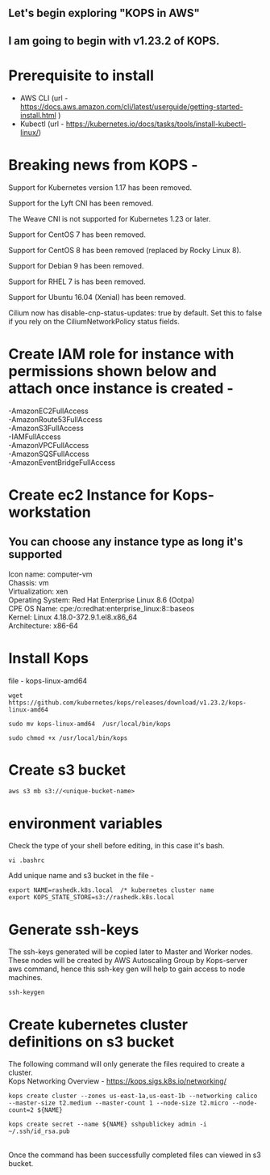 ## Let's begin exploring "KOPS in AWS"


## I am going to begin with v1.23.2 of KOPS.

# Prerequisite to install
 - AWS CLI (url -https://docs.aws.amazon.com/cli/latest/userguide/getting-started-install.html )
 - Kubectl (url - https://kubernetes.io/docs/tasks/tools/install-kubectl-linux/)

# Breaking news from KOPS - 
Support for Kubernetes version 1.17 has been removed.

Support for the Lyft CNI has been removed.

The Weave CNI is not supported for Kubernetes 1.23 or later.

Support for CentOS 7 has been removed.

Support for CentOS 8 has been removed (replaced by Rocky Linux 8).

Support for Debian 9 has been removed.

Support for RHEL 7 is has been removed.

Support for Ubuntu 16.04 (Xenial) has been removed.

Cilium now has disable-cnp-status-updates: true by default. Set this to false if you rely on the CiliumNetworkPolicy status fields.


# Create IAM role for instance with permissions shown below and attach once instance is created -
  -AmazonEC2FullAccess
  <br />
  -AmazonRoute53FullAccess
  <br />
  -AmazonS3FullAccess
  <br />
  -IAMFullAccess
  <br />
  -AmazonVPCFullAccess
  <br />
  -AmazonSQSFullAccess
  <br />
  -AmazonEventBridgeFullAccess


# Create ec2 Instance for Kops-workstation 
## You can choose any instance type as long it's supported
  Icon name: computer-vm 
  <br />
           Chassis: vm 
           <br />
    Virtualization: xen
    <br /> 
  Operating System: Red Hat Enterprise Linux 8.6 (Ootpa) 
  <br />
       CPE OS Name: cpe:/o:redhat:enterprise_linux:8::baseos
       <br /> 
            Kernel: Linux 4.18.0-372.9.1.el8.x86_64
            <br /> 
      Architecture: x86-64 


# Install Kops
file -  kops-linux-amd64

```
wget https://github.com/kubernetes/kops/releases/download/v1.23.2/kops-linux-amd64

sudo mv kops-linux-amd64  /usr/local/bin/kops

sudo chmod +x /usr/local/bin/kops
```  

# Create s3 bucket 

```
aws s3 mb s3://<unique-bucket-name>
```

# environment variables

Check the type of your shell before editing, in this case it's bash. 

```
vi .bashrc

```
Add unique name and s3 bucket in the file - 

```
export NAME=rashedk.k8s.local  /* kubernetes cluster name 
export KOPS_STATE_STORE=s3://rashedk.k8s.local
```

# Generate ssh-keys

The ssh-keys generated will be copied later to Master and Worker nodes. These nodes will be created by AWS Autoscaling Group by Kops-server aws command, hence this ssh-key gen will help to gain access to node machines.

```
ssh-keygen
```

# Create kubernetes cluster definitions on s3 bucket

The following command will only generate the files required to create a cluster. 
<br />
Kops Networking Overview  - https://kops.sigs.k8s.io/networking/

```
kops create cluster --zones us-east-1a,us-east-1b --networking calico  --master-size t2.medium --master-count 1 --node-size t2.micro --node-count=2 ${NAME}

kops create secret --name ${NAME} sshpublickey admin -i ~/.ssh/id_rsa.pub
```
<br />
Once the command has been successfully completed files can viewed in s3 bucket.








